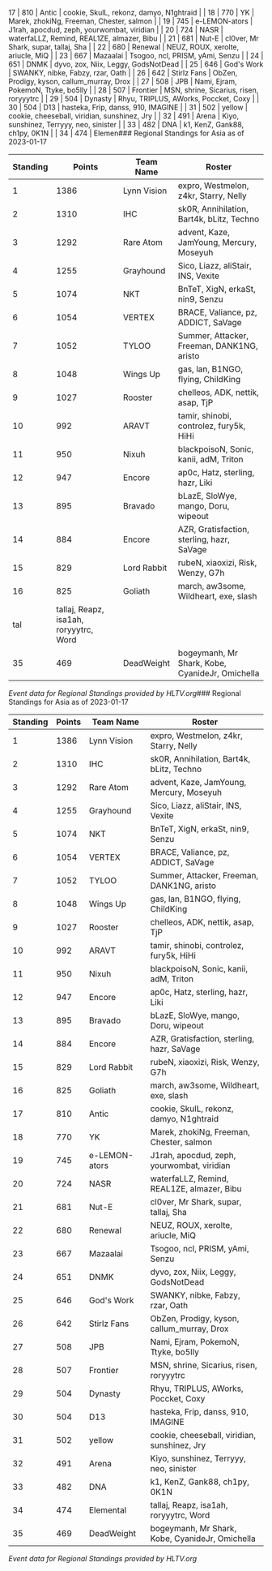 17 |  810 | Antic         | cookie, SkulL, rekonz, damyo, N1ghtraid        |
|  18 |  770 | YK            | Marek, zhokiNg, Freeman, Chester, salmon       |
|  19 |  745 | e-LEMON-ators | J1rah, apocdud, zeph, yourwombat, viridian     |
|  20 |  724 | NASR          | waterfaLLZ, Remind, REAL1ZE, almazer, Bibu     |
|  21 |  681 | Nut-E         | cl0ver, Mr Shark, supar, tallaj, Sha           |
|  22 |  680 | Renewal       | NEUZ, ROUX, xerolte, ariucle, MiQ              |
|  23 |  667 | Mazaalai      | Tsogoo, ncl, PRISM, yAmi, Senzu                |
|  24 |  651 | DNMK          | dyvo, zox, Niix, Leggy, GodsNotDead            |
|  25 |  646 | God's Work    | SWANKY, nibke, Fabzy, rzar, Oath               |
|  26 |  642 | Stirlz Fans   | ObZen, Prodigy, kyson, callum_murray, Drox     |
|  27 |  508 | JPB           | Nami, Ejram, PokemoN, Ttyke, bo5lly            |
|  28 |  507 | Frontier      | MSN, shrine, Sicarius, risen, roryyytrc        |
|  29 |  504 | Dynasty       | Rhyu, TRIPLUS, AWorks, Poccket, Coxy           |
|  30 |  504 | D13           | hasteka, Frip, danss, 910, IMAGINE             |
|  31 |  502 | yellow        | cookie, cheeseball, viridian, sunshinez, Jry   |
|  32 |  491 | Arena         | Kiyo, sunshinez, Terryyy, neo, sinister        |
|  33 |  482 | DNA           | k1, KenZ, Gank88, ch1py, 0K1N                  |
|  34 |  474 | Elemen### Regional Standings for Asia as of 2023-01-17

|Standing|Points|Team Name|Roster|
|-|-|-|-|
|   1 | 1386 | Lynn Vision   | expro, Westmelon, z4kr, Starry, Nelly          |
|   2 | 1310 | IHC           | sk0R, Annihilation, Bart4k, bLitz, Techno      |
|   3 | 1292 | Rare Atom     | advent, Kaze, JamYoung, Mercury, Moseyuh       |
|   4 | 1255 | Grayhound     | Sico, Liazz, aliStair, INS, Vexite             |
|   5 | 1074 | NKT           | BnTeT, XigN, erkaSt, nin9, Senzu               |
|   6 | 1054 | VERTEX        | BRACE, Valiance, pz, ADDICT, SaVage            |
|   7 | 1052 | TYLOO         | Summer, Attacker, Freeman, DANK1NG, aristo     |
|   8 | 1048 | Wings Up      | gas, lan, B1NGO, flying, ChildKing             |
|   9 | 1027 | Rooster       | chelleos, ADK, nettik, asap, TjP               |
|  10 |  992 | ARAVT         | tamir, shinobi, controlez, fury5k, HiHi        |
|  11 |  950 | Nixuh         | blackpoisoN, Sonic, kanii, adM, Triton         |
|  12 |  947 | Encore        | ap0c, Hatz, sterling, hazr, Liki               |
|  13 |  895 | Bravado       | bLazE, SloWye, mango, Doru, wipeout            |
|  14 |  884 | Encore        | AZR, Gratisfaction, sterling, hazr, SaVage     |
|  15 |  829 | Lord Rabbit   | rubeN, xiaoxizi, Risk, Wenzy, G7h              |
|  16 |  825 | Goliath       | march, aw3some, Wildheart, exe, slash          |
|  tal     | tallaj, Reapz, isa1ah, roryyytrc, Word         |
|  35 |  469 | DeadWeight    | bogeymanh, Mr Shark, Kobe, CyanideJr, Omichella|

_Event data for Regional Standings provided by HLTV.org_### Regional Standings for Asia as of 2023-01-17

|Standing|Points|Team Name|Roster|
|-|-|-|-|
|   1 | 1386 | Lynn Vision   | expro, Westmelon, z4kr, Starry, Nelly          |
|   2 | 1310 | IHC           | sk0R, Annihilation, Bart4k, bLitz, Techno      |
|   3 | 1292 | Rare Atom     | advent, Kaze, JamYoung, Mercury, Moseyuh       |
|   4 | 1255 | Grayhound     | Sico, Liazz, aliStair, INS, Vexite             |
|   5 | 1074 | NKT           | BnTeT, XigN, erkaSt, nin9, Senzu               |
|   6 | 1054 | VERTEX        | BRACE, Valiance, pz, ADDICT, SaVage            |
|   7 | 1052 | TYLOO         | Summer, Attacker, Freeman, DANK1NG, aristo     |
|   8 | 1048 | Wings Up      | gas, lan, B1NGO, flying, ChildKing             |
|   9 | 1027 | Rooster       | chelleos, ADK, nettik, asap, TjP               |
|  10 |  992 | ARAVT         | tamir, shinobi, controlez, fury5k, HiHi        |
|  11 |  950 | Nixuh         | blackpoisoN, Sonic, kanii, adM, Triton         |
|  12 |  947 | Encore        | ap0c, Hatz, sterling, hazr, Liki               |
|  13 |  895 | Bravado       | bLazE, SloWye, mango, Doru, wipeout            |
|  14 |  884 | Encore        | AZR, Gratisfaction, sterling, hazr, SaVage     |
|  15 |  829 | Lord Rabbit   | rubeN, xiaoxizi, Risk, Wenzy, G7h              |
|  16 |  825 | Goliath       | march, aw3some, Wildheart, exe, slash          |
|  17 |  810 | Antic         | cookie, SkulL, rekonz, damyo, N1ghtraid        |
|  18 |  770 | YK            | Marek, zhokiNg, Freeman, Chester, salmon       |
|  19 |  745 | e-LEMON-ators | J1rah, apocdud, zeph, yourwombat, viridian     |
|  20 |  724 | NASR          | waterfaLLZ, Remind, REAL1ZE, almazer, Bibu     |
|  21 |  681 | Nut-E         | cl0ver, Mr Shark, supar, tallaj, Sha           |
|  22 |  680 | Renewal       | NEUZ, ROUX, xerolte, ariucle, MiQ              |
|  23 |  667 | Mazaalai      | Tsogoo, ncl, PRISM, yAmi, Senzu                |
|  24 |  651 | DNMK          | dyvo, zox, Niix, Leggy, GodsNotDead            |
|  25 |  646 | God's Work    | SWANKY, nibke, Fabzy, rzar, Oath               |
|  26 |  642 | Stirlz Fans   | ObZen, Prodigy, kyson, callum_murray, Drox     |
|  27 |  508 | JPB           | Nami, Ejram, PokemoN, Ttyke, bo5lly            |
|  28 |  507 | Frontier      | MSN, shrine, Sicarius, risen, roryyytrc        |
|  29 |  504 | Dynasty       | Rhyu, TRIPLUS, AWorks, Poccket, Coxy           |
|  30 |  504 | D13           | hasteka, Frip, danss, 910, IMAGINE             |
|  31 |  502 | yellow        | cookie, cheeseball, viridian, sunshinez, Jry   |
|  32 |  491 | Arena         | Kiyo, sunshinez, Terryyy, neo, sinister        |
|  33 |  482 | DNA           | k1, KenZ, Gank88, ch1py, 0K1N                  |
|  34 |  474 | Elemental     | tallaj, Reapz, isa1ah, roryyytrc, Word         |
|  35 |  469 | DeadWeight    | bogeymanh, Mr Shark, Kobe, CyanideJr, Omichella|

_Event data for Regional Standings provided by HLTV.org_